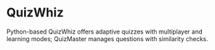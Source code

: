 # QuizWhiz
Python-based QuizWhiz offers adaptive quizzes with multiplayer and learning modes; QuizMaster manages questions with similarity checks.
